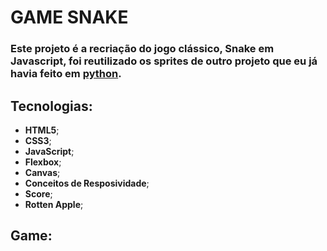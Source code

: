 # **GAME SNAKE**

### Este projeto é a recriação do jogo clássico, Snake em Javascript, foi reutilizado os sprites de outro projeto que eu já havia feito em [python](https://github.com/joaok2k2/gamesnake).


## **Tecnologias**:
- **HTML5**;
- **CSS3**;
- **JavaScript**;
- **Flexbox**;
- **Canvas**;
- **Conceitos de Resposividade**;
- **Score**;
- **Rotten Apple**;



## **Game**:

![]()








